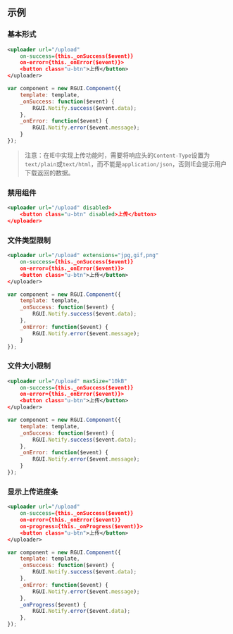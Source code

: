 ## 示例

### 基本形式

<div class="m-example"></div>

```xml
<uploader url="/upload"
    on-success={this._onSuccess($event)}
    on-error={this._onError($event)}>
    <button class="u-btn">上传</button>
</uploader>
```

```javascript
var component = new RGUI.Component({
    template: template,
    _onSuccess: function($event) {
        RGUI.Notify.success($event.data);
    },
    _onError: function($event) {
        RGUI.Notify.error($event.message);
    }
});
```

> 注意：在IE中实现上传功能时，需要将响应头的`Content-Type`设置为`text/plain`或`text/html`，而不能是`application/json`，否则IE会提示用户下载返回的数据。

### 禁用组件

<div class="m-example"></div>

```xml
<uploader url="/upload" disabled>
    <button class="u-btn" disabled>上传</button>
</uploader>
```

### 文件类型限制

<div class="m-example"></div>

```xml
<uploader url="/upload" extensions="jpg,gif,png"
    on-success={this._onSuccess($event)}
    on-error={this._onError($event)}>
    <button class="u-btn">上传</button>
</uploader>
```

```javascript
var component = new RGUI.Component({
    template: template,
    _onSuccess: function($event) {
        RGUI.Notify.success($event.data);
    },
    _onError: function($event) {
        RGUI.Notify.error($event.message);
    }
});
```

### 文件大小限制

<div class="m-example"></div>

```xml
<uploader url="/upload" maxSize="10kB"
    on-success={this._onSuccess($event)}
    on-error={this._onError($event)}>
    <button class="u-btn">上传</button>
</uploader>
```

```javascript
var component = new RGUI.Component({
    template: template,
    _onSuccess: function($event) {
        RGUI.Notify.success($event.data);
    },
    _onError: function($event) {
        RGUI.Notify.error($event.message);
    }
});
```

### 显示上传进度条

<div class="m-example"></div>

```xml
<uploader url="/upload"
    on-success={this._onSuccess($event)}
    on-error={this._onError($event)}
    on-progress={this._onProgress($event)}>
    <button class="u-btn">上传</button>
</uploader>
```

```javascript
var component = new RGUI.Component({
    template: template,
    _onSuccess: function($event) {
        RGUI.Notify.success($event.data);
    },
    _onError: function($event) {
        RGUI.Notify.error($event.message);
    },
    _onProgress($event) {
        RGUI.Notify.error($event.data);
    },
});
```
